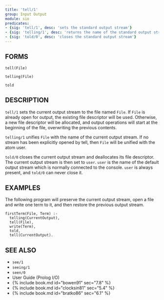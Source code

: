 ```yaml
---
title: 'tell/1'
group: Input Output
module: sio
predicates:
- {sig: 'tell/1', desc: 'sets the standard output stream'}
- {sig: 'telling/1', desc: 'returns the name of the standard output stream'}
- {sig: 'told/0', desc: 'closes the standard output stream'}
---
```


## FORMS

```
tell(File)

telling(File)

told
```

## DESCRIPTION

`tell/1` sets the current output stream to the file named `File`. If `File` is already open for output, the existing file descriptor will be used. Otherwise, a new file descriptor will be allocated, and output operations will start at the beginning of the file, overwriting the previous contents.

`telling/1` unifies `File` with the name of the current output stream. If no stream has been explicitly opened by tell, then `File` will be unified with the atom user.

`told/0` closes the current output stream and deallocates its file descriptor. The current output stream is then set to `user`. `user` is the name of the default output stream which is normally connected to the console. `user` is always present, and `told/0` can never close it.


## EXAMPLES

The following program will preserve the current output stream, open a file and write one term to it, and then restore the previous output stream.

```
firstTerm(File, Term) :-
  telling(CurrentOutput),
  tell(File),
  write(Term),
  told,
  tell(CurrentOutput).
```

## SEE ALSO

- `see/1`
- `seeing/1`
- `seen/0`
- User Guide (Prolog I/O)
- {% include book.md id="bowen91"    sec="7.8" %}
- {% include book.md id="clocksin81" sec="5.4" %}
- {% include book.md id="bratko86"   sec="6.1" %}
